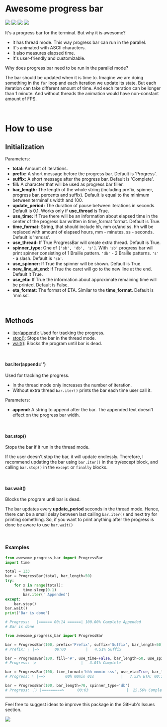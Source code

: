# Awesome progress bar
![](https://img.shields.io/pypi/v/awesome-progress-bar?color=blue&style=flat-square)
![](https://img.shields.io/pypi/dm/awesome-progress-bar?color=blue&style=flat-square)
![](https://img.shields.io/pypi/l/awesome-progress-bar?color=blue&style=flat-square)
![](https://img.shields.io/pypi/pyversions/awesome-progress-bar?style=flat-square)

It's a progress bar for the terminal. But why it is awesome?
- It has thread mode. This way progress bar can run in the parallel.
- It's animated with ASCII characters.
- It also measures elapsed time.
- It's user-friendly and customizable.

Why does progress bar need to be run in the parallel mode?

The bar should be updated when it is time to. Imagine we are doing something in the `for`
loop and each iteration we update its state. But each iteration can take different amount
of time. And each iteration can be longer than 1 minute. And without threads the animation
would have non-constant amount of FPS.

<br />

# How to use

## Initialization

Parameters:
- __total:__ Amount of iterations.
- __prefix:__ A short message before the progress bar. Default is 'Progress'.
- __suffix:__ A short message after the progress bar. Default is 'Complete'.
- __fill:__ A character that will be used as progress bar filler.
- __bar_length:__ The length of the whole string (including prefix, spinner,
progress bar, percents and suffix). Default is equal to the minimum between 
terminal's width and 100.
- __update_period:__ The duration of pause between iterations in seconds.
Default is 0.1. Works only if __use_thread__ is True.
- __use_time:__ If True there will be an information about elapsed time in the
center of the progress bar written in time_format format. Default is True.
- __time_format:__ String, that should include hh, mm or/and ss. hh will be
replaced with amount of elapsed hours, mm - minutes, ss - seconds. Default is 
'mm:ss'.
- __use_thread:__ If True ProgressBar will create extra thread. Default is True.
- __spinner_type:__ One of `['sb', 'db', 's']`. With `'sb'` progress bar will print 
spinner consisting of 1 Braille pattern. `'db'` - 2 Braille patterns. `'s'` - a
slash. Default is `'sb'`. 
- __use_spinner:__ If True the spinner will be shown. Default is True.
- __new_line_at_end:__ If True the caret will go to the new line at the end.
Default it True.
- __use_eta:__ If True the information about approximate remaining time will be 
printed. Default is False.
- __eta_format:__ The format of ETA. Similar to the __time_format__. Default is 
'mm:ss'.

<br />

## Methods

- [iter(append)](#iter): Used for tracking the progress.
- [stop()](#stop): Stops the bar in the thread mode.
- [wait()](#wait): Blocks the program until bar is dead.

<br />

<h4 id="iter">bar.iter(append='')</h4>

Used for tracking the progress.
- In the thread mode only increases the number of iteration.
- Without extra thread `bar.iter()` prints the bar each time user call it.

Parameters:
- __append:__ A string to append after the bar. The appended text doesn't effect on
the progress bar width. 

<br />

<h4 id="stop">bar.stop()</h4>

Stops the bar if it run in the thread mode.

If the user doesn't stop the bar, it will update endlessly. Therefore, I recommend updating 
the bar using `bar.iter()` in the try/except block, and calling `bar.stop()` in the `except` 
or `finally` blocks.

<br />

<h4 id="wait">bar.wait()</h4>

Blocks the program until bar is dead.

The bar updates every __update_period__ seconds in the thread mode. Hence, there can be a small
delay between last calling `bar.iter()` and next try for printing something. So, if you want to
print anything after the progress is done be aware to use `bar.wait()`  

<br />

### Examples

```python
from awesome_progress_bar import ProgressBar
import time

total = 133
bar = ProgressBar(total, bar_length=50)
try:
    for x in range(total):
        time.sleep(0.1)
        bar.iter(' Appended')
except:
    bar.stop()
bar.wait()
print('Bar is done')

# Progress:   |====== 00:14 ======| 100.00% Complete Appended
# Bar is done
```
```python
from awesome_progress_bar import ProgressBar

bar = ProgressBar(100, prefix='Prefix', suffix='Suffix', bar_length=50)
# Prefix: ⡆ |=>       00:00         |   4.51% Suffix

bar = ProgressBar(100, fill='#', use_time=False, bar_length=50, use_spinner=False)
# Progress: |>                    |   3.01% Complete

bar = ProgressBar(100, time_format='hhh mmmin sss', use_eta=True, bar_length=70, spinner_type='s')
# Progress: \ |==>         00h 00min 01s            |   7.52% ETA: 00:12

bar = ProgressBar(100, bar_length=70, spinner_type='db')
# Progress: ⢈⡱ |=========>      00:03                 |  25.56% Complete
```
 
---

Feel free to suggest ideas to improve this package in the GitHub's Issues section.

![](https://img.shields.io/badge/@Yoskutik-444?logo=github&style=flat-square) 